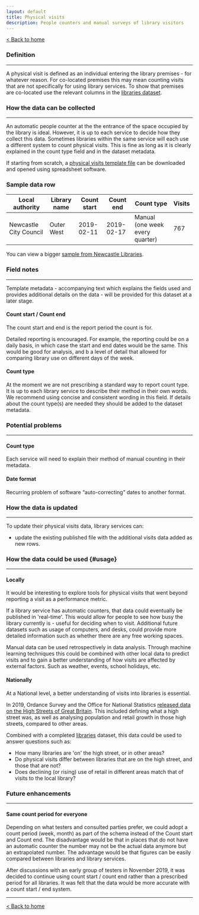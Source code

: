 ```yaml
---
layout: default
title: Physical visits
description: People counters and manual surveys of library visitors
---
```


[&lt; Back to home](./)

### Definition

---

A physical visit is defined as an individual entering the library premises - for whatever reason.
For co-located premises this may mean counting visits that are not specifically for using library services. To show that premises are co-located use the relevant columns in the [libraries dataset](https://schema.librarydata.uk/libraries).

### How the data can be collected

---

An automatic people counter at the the entrance of the space occupied by the library is ideal. However, it is up to each service to decide how they collect this data. Sometimes libraries within the same service will each use a different system to count physical visits. This is fine as long as it is clearly explained in the count type field and in the dataset metadata.

If starting from scratch, a [physical visits template file](https://github.com/LibrariesHacked/schema-librarydata/blob/master/templates/physical_visits.csv) can be downloaded and opened using spreadsheet software.

### Sample data row

| Local authority | Library name | Count start | Count end | Count type | Visits |
| ------------ | ------------ | ------------ | ------------ | ------------ | ------------ |
| Newcastle City Council | Outer West | 2019-02-11 | 2019-02-17 | Manual (one week every quarter) | 767 |

You can view a bigger [sample from Newcastle Libraries](https://github.com/LibrariesHacked/schema-librarydata/blob/master/data/physical_visits_newcastle.csv).

### Field notes

---

Template metadata - accompanying text which explains the fields used and provides additional details on the data - will be provided for this dataset at a later stage.

#### Count start / Count end

The count start and end is the report period the count is for.

Detailed reporting is encouraged. For example, the reporting could be on a daily basis, in which case the start and end dates would be the same. This would be good for analysis, and b a level of detail that allowed for comparing library use on different days of the week.

#### Count type

At the moment we are not prescribing a standard way to report count type. It is up to each library service to describe their method in their own words. We recommend using concise and consistent wording in this field. If details about the count type(s) are needed they should be added to the dataset metadata.

### Potential problems

---

#### Count type

Each service will need to explain their method of manual counting in their metadata.

#### Date format

Recurring problem of software “auto-correcting” dates to another format.

### How the data is updated

---

To update their physical visits data, library services can:

- update the existing published file with the additional visits data added as new rows.

### How the data could be used {#usage}

---

#### Locally

It would be interesting to explore tools for physical visits that went beyond reporting a visit as a performance metric.

If a library service has automatic counters, that data could eventually be published in 'real-time'. This would allow for people to see how busy the library currently is - useful for deciding when to visit. Additional future datasets such as usage of computers, and desks, could provide more detailed information such as whether there are any free working spaces.

Manual data can be used retrospectively in data analysis. Through machine learning techniques this could be combined with other local data to predict visits and to gain a better understanding of how visits are affected by external factors. Such as weather, events, school holidays, etc.

#### Nationally

At a National level, a better understanding of visits into libraries is essential.

In 2019, Ordance Survey and the Office for National Statistics [released data on the High Streets of Great Britain](https://www.ordnancesurvey.co.uk/business-government/sectors/public-sector/high-streets). This included defining what a high street was, as well as analysing population and retail growth in those high streets, compared to other areas.

Combined with a completed [libraries](/libraries) dataset, this data could be used to answer questions such as:

- How many libraries are 'on' the high street, or in other areas?
- Do physical visits differ between libraries that are on the high street, and those that are not?
- Does declining (or rising) use of retail in different areas match that of visits to the local library?

### Future enhancements

---

#### Same count period for everyone

Depending on what testers and consulted parties prefer, we could adopt a count period (week, month) as part of the schema instead of the Count start and Count end. The disadvantage would be that in places that do not have an automatic counter the number may not be the actual data anymore but an extrapolated number. The advantage would be that figures can be easily compared between libraries and library services.

After discussions with an early group of testers in November 2019, it was decided to continue using count start / count end rather than a prescribed period for all libraries. It was felt that the data would be more accurate with a count start / end system.

---

[&lt; Back to home](./)
